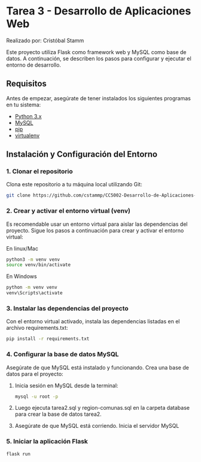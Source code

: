 # Tarea 3 - Desarrollo de Aplicaciones Web
Realizado por: Cristóbal Stamm

Este proyecto utiliza Flask como framework web y MySQL como base de datos. A continuación, se describen los pasos para configurar y ejecutar el entorno de desarrollo.

## Requisitos

Antes de empezar, asegúrate de tener instalados los siguientes programas en tu sistema:

- [Python 3.x](https://www.python.org/downloads/)
- [MySQL](https://dev.mysql.com/downloads/installer/)
- [pip](https://pip.pypa.io/en/stable/installation/)
- [virtualenv](https://virtualenv.pypa.io/en/latest/)

## Instalación y Configuración del Entorno

### 1. Clonar el repositorio

Clona este repositorio a tu máquina local utilizando Git:

```bash
git clone https://github.com/cstammp/CC5002-Desarrollo-de-Aplicaciones-Web
```

### 2. Crear y activar el entorno virtual (venv)

Es recomendable usar un entorno virtual para aislar las dependencias del proyecto. Sigue los pasos a continuación para crear y activar el entorno virtual:

En linux/Mac

```bash
python3 -m venv venv
source venv/bin/activate
```

En Windows
```bash
python -m venv venv
venv\Scripts\activate
```

### 3. Instalar las dependencias del proyecto

Con el entorno virtual activado, instala las dependencias listadas en el archivo requirements.txt:

```bash
pip install -r requirements.txt
```

### 4. Configurar la base de datos MySQL

Asegúrate de que MySQL está instalado y funcionando. Crea una base de datos para el proyecto:

1. Inicia sesión en MySQL desde la terminal:

    ```bash
    mysql -u root -p
    ```

2. Luego ejecuta tarea2.sql y region-comunas.sql en la carpeta database para crear la base de datos tarea2.

3. Asegúrate de que MySQL está corriendo. Inicia el servidor MySQL

### 5. Iniciar la aplicación Flask

```bash
flask run
```